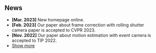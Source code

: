 ## News

<ul>
  <li><strong>[Mar. 2023]</strong> New homepage online.</li>
  <li><strong>[Feb. 2023]</strong> Our paper about frame correction with rolling shutter camera paper is accepted to CVPR 2023.</li>
  <li><strong>[Nov. 2022]</strong> Our paper about motion estimation with event camera is accepted to TIP 2022.</li>

  <li> <a href="javascript:toggle_vis('newsmore')">Show more</a> </li>
  <div id="newsmore" style="display:none"> 
    <li><strong>[Aug. 2022]</strong> Our paper about motion deblurring with single image is accepted to TCSVT 2022.</li>
    <li><strong>[Aug. 2020]</strong> Participated in the ECCV 2020 Robust Vision Challenge and won the 2nd place of Optical Flow track.</li>
  </div>

</ul>
